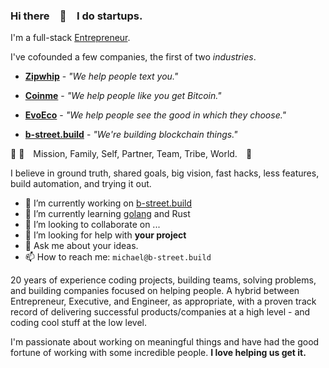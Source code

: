 ### Hi there 👋 I do startups.
 
 I'm a full-stack [Entrepreneur](https://www.crunchbase.com/person/michael-smyers).
  
 I've cofounded a few companies, the first of two _industries_.

   * **[Zipwhip](https://www.zipwhip.com)** - _"We help people text you."_
   
   * **[Coinme](https://www.coinme.com)** - _"We help people like you get Bitcoin."_
   
   * **[EvoEco](https://www.evoeco.com)** - _"We help people see the good in which they choose."_

   * **[b-street.build](https://b-street.build)** - _"We're building blockchain things."_
 
 🔭 🤔 Mission, Family, Self, Partner, Team, Tribe, World. 🌱

I believe in ground truth, shared goals, big vision, fast hacks, less features, build automation, and trying it out.

- 🔭 I’m currently working on [b-street.build](https://b-street.build)
- 🌱 I’m currently learning [golang](https://go.dev/) and Rust
- 👯 I’m looking to collaborate on ...
- 🤔 I’m looking for help with **your project**
- 💬 Ask me about your ideas.
- 📫 How to reach me: `michael@b-street.build`

20 years of experience coding projects, building teams, solving problems, and building companies focused on helping people. A hybrid between Entrepreneur, Executive, and Engineer, as appropriate, with a proven track record of delivering successful products/companies at a high level - and coding cool stuff at the low level.

I'm passionate about working on meaningful things and have had the good fortune of working with some incredible people. **I love helping us get it.**

<!--
**msmyers/msmyers** is a ✨ _special_ ✨ repository because its `README.md` (this file) appears on your GitHub profile.

Here are some ideas to get you started:

- 🔭 I’m currently working on 
- 🔭 I’m currently working on ...
- 🌱 I’m currently learning ...
- 👯 I’m looking to collaborate on ...
- 🤔 I’m looking for help with ...
- 💬 Ask me about ...
- 📫 How to reach me: ...
- 😄 Pronouns: ...

-->
